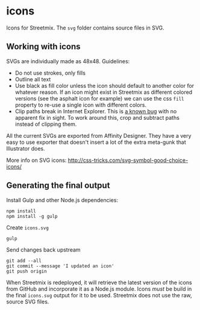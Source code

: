 icons
=====

Icons for Streetmix. The `svg` folder contains source files in SVG.

## Working with icons

SVGs are individually made as 48x48. Guidelines:

- Do not use strokes, only fills
- Outline all text
- Use black as fill color unless the icon should default to another color for whatever reason. If an icon might exist in Streetmix as different colored versions (see the asphalt icon for example) we can use the css `fill` property to re-use a single icon with different colors.
- Clip paths break in Internet Explorer. This is [a known bug](https://connect.microsoft.com/IE/feedback/details/734107/svg-elements-under-clip-path-fail-to-show-until-refresh) with no apparent fix in sight. To work around this, crop and subtract paths instead of clipping them.

All the current SVGs are exported from Affinity Designer. They have a very easy to use exporter that doesn't insert a lot of the extra meta-gunk that Illustrator does.

More info on SVG icons: http://css-tricks.com/svg-symbol-good-choice-icons/

## Generating the final output

Install Gulp and other Node.js dependencies:

```
npm install
npm install -g gulp
```

Create `icons.svg`

```
gulp
```

Send changes back upstream

```
git add --all
git commit --message 'I updated an icon'
git push origin
```

When Streetmix is redeployed, it will retrieve the latest version of the icons from GitHub and incorporate it as a Node.js module. Icons *must* be build in the final `icons.svg` output for it to be used. Streetmix does not use the raw, source SVG files.
